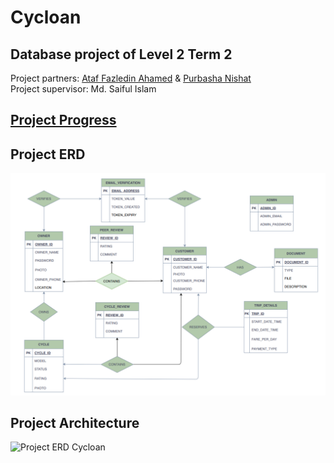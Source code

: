 # Cycloan
## Database project of Level 2 Term 2
Project partners: [Ataf Fazledin Ahamed](www.github.com/fazledyn) & [Purbasha Nishat](www.github.com/purbasha-nishat)
<br>
Project supervisor: Md. Saiful Islam

## [Project Progress](https://github.com/fazledyn/cycloan/projects/1)

## Project ERD
![Project ERD Cycloan](project-erd.png)

## Project Architecture
![Project ERD Cycloan](project-architecture.png)
